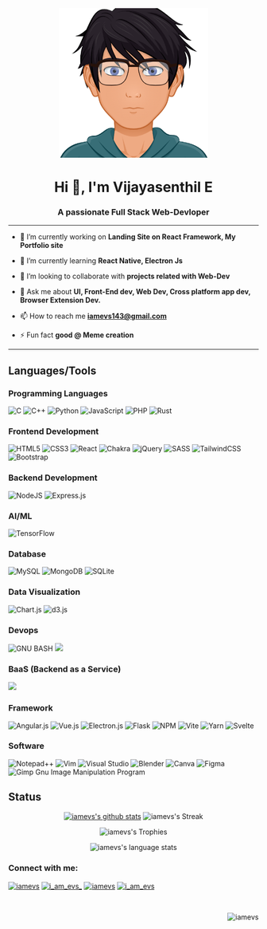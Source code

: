<div align="center"> 
  
  <img src="avatar_evs.png" width="300px">
  
</div>


<h1 align="center">Hi 👋, I'm Vijayasenthil E</h1>

<h3 align="center">A passionate Full Stack Web-Devloper</h3>

<hr>

- 🔭 I’m currently working on **Landing Site on React Framework, My Portfolio site**

- 🌱 I’m currently learning **React Native, Electron Js**

- 👯 I’m looking to collaborate with **projects related with Web-Dev**

- 💬 Ask me about **UI, Front-End dev, Web Dev, Cross platform app dev, Browser Extension Dev.**

- 📫 How to reach me **iamevs143@gmail.com**

- ⚡ Fun fact **good @ Meme creation**

<hr>

## Languages/Tools

<div>
  
   ### Programming Languages
    
  ![C](https://img.shields.io/badge/c-%2300599C.svg?style=for-the-badge&logo=c&logoColor=white) ![C++](https://img.shields.io/badge/c++-%2300599C.svg?style=for-the-badge&logo=c%2B%2B&logoColor=white)  ![Python](https://img.shields.io/badge/python-3670A0?style=for-the-badge&logo=python&logoColor=ffdd54)   ![JavaScript](https://img.shields.io/badge/javascript-%23323330.svg?style=for-the-badge&logo=javascript&logoColor=%23F7DF1E) ![PHP](https://img.shields.io/badge/php-%23777BB4.svg?style=for-the-badge&logo=php&logoColor=white) ![Rust](https://img.shields.io/badge/rust-%23000000.svg?style=for-the-badge&logo=rust&logoColor=white) 
  
   ### Frontend Development
  
  ![HTML5](https://img.shields.io/badge/html5-%23E34F26.svg?style=for-the-badge&logo=html5&logoColor=white)  	![CSS3](https://img.shields.io/badge/css3-%231572B6.svg?style=for-the-badge&logo=css3&logoColor=white)  ![React](https://img.shields.io/badge/react-%2320232a.svg?style=for-the-badge&logo=react&logoColor=%2361DAFB)    	![Chakra](https://img.shields.io/badge/chakra-%234ED1C5.svg?style=for-the-badge&logo=chakraui&logoColor=white)  ![jQuery](https://img.shields.io/badge/jquery-%230769AD.svg?style=for-the-badge&logo=jquery&logoColor=white)   ![SASS](https://img.shields.io/badge/SASS-hotpink.svg?style=for-the-badge&logo=SASS&logoColor=white)    ![TailwindCSS](https://img.shields.io/badge/tailwindcss-%2338B2AC.svg?style=for-the-badge&logo=tailwind-css&logoColor=white)    ![Bootstrap](https://img.shields.io/badge/bootstrap-%23563D7C.svg?style=for-the-badge&logo=bootstrap&logoColor=white)
  
  ### Backend Development
  
  ![NodeJS](https://img.shields.io/badge/node.js-6DA55F?style=for-the-badge&logo=node.js&logoColor=white)  	![Express.js](https://img.shields.io/badge/express.js-%23404d59.svg?style=for-the-badge&logo=express&logoColor=%2361DAFB)  
  
  ### AI/ML
  
  ![TensorFlow](https://img.shields.io/badge/TensorFlow-%23FF6F00.svg?style=for-the-badge&logo=TensorFlow&logoColor=white)  
  
  ### Database
  
  ![MySQL](https://img.shields.io/badge/mysql-%2300f.svg?style=for-the-badge&logo=mysql&logoColor=white)  ![MongoDB](https://img.shields.io/badge/MongoDB-%234ea94b.svg?style=for-the-badge&logo=mongodb&logoColor=white)  ![SQLite](https://img.shields.io/badge/sqlite-%2307405e.svg?style=for-the-badge&logo=sqlite&logoColor=white)  
  
  ### Data Visualization
  
  ![Chart.js](https://img.shields.io/badge/chart.js-F5788D.svg?style=for-the-badge&logo=chart.js&logoColor=white)  ![d3.js](https://img.shields.io/badge/d3.js-F9A03C?style=for-the-badge&logo=d3.js&logoColor=white)
  
  ### Devops
  
  ![GNU BASH](https://img.shields.io/badge/GNU%20Bash-4EAA25?style=for-the-badge&logo=GNU%20Bash&logoColor=white) ![](https://img.shields.io/badge/GIT-E44C30?style=for-the-badge&logo=git&logoColor=white)
  
  
  ### BaaS (Backend as a Service)
  
  ![](https://img.shields.io/badge/firebase-ffca28?style=for-the-badge&logo=firebase&logoColor=black)
  
  ### Framework
  
  ![Angular.js](https://img.shields.io/badge/angular.js-%23E23237.svg?style=for-the-badge&logo=angularjs&logoColor=white)  ![Vue.js](https://img.shields.io/badge/vuejs-%2335495e.svg?style=for-the-badge&logo=vuedotjs&logoColor=%234FC08D)  ![Electron.js](https://img.shields.io/badge/Electron-191970?style=for-the-badge&logo=Electron&logoColor=white)  ![Flask](https://img.shields.io/badge/flask-%23000.svg?style=for-the-badge&logo=flask&logoColor=white)  ![NPM](https://img.shields.io/badge/NPM-%23000000.svg?style=for-the-badge&logo=npm&logoColor=white)  ![Vite](https://img.shields.io/badge/vite-%23646CFF.svg?style=for-the-badge&logo=vite&logoColor=white)  ![Yarn](https://img.shields.io/badge/yarn-%232C8EBB.svg?style=for-the-badge&logo=yarn&logoColor=white)  ![Svelte](https://img.shields.io/badge/svelte-%23f1413d.svg?style=for-the-badge&logo=svelte&logoColor=white)
  
  
  ### Software
  
  ![Notepad++](https://img.shields.io/badge/Notepad++-90E59A.svg?style=for-the-badge&logo=notepad%2b%2b&logoColor=black)  ![Vim](https://img.shields.io/badge/VIM-%2311AB00.svg?style=for-the-badge&logo=vim&logoColor=white)  ![Visual Studio](https://img.shields.io/badge/Visual%20Studio-5C2D91.svg?style=for-the-badge&logo=visual-studio&logoColor=white)  ![Blender](https://img.shields.io/badge/blender-%23F5792A.svg?style=for-the-badge&logo=blender&logoColor=white)  ![Canva](https://img.shields.io/badge/Canva-%2300C4CC.svg?style=for-the-badge&logo=Canva&logoColor=white)  ![Figma](https://img.shields.io/badge/figma-%23F24E1E.svg?style=for-the-badge&logo=figma&logoColor=white)  ![Gimp Gnu Image Manipulation Program](https://img.shields.io/badge/Gimp-657D8B?style=for-the-badge&logo=gimp&logoColor=FFFFFF)  
  
</div>


## Status

<div align="center">
  
  [![iamevs's github stats](https://github-readme-stats.vercel.app/api?username=iamevs&show_icons=true&theme=github_dark)](https://github.com/iamevs?tab=repositories)
  ![iamevs's Streak](http://github-readme-streak-stats.herokuapp.com?user=iamevs&theme=github-dark&date_format=j%20M%5B%20Y%5D&border=FFFFFF&ring=4C8EDA&stroke=FFFFFF&dates=1D64D0)
  
  ![iamevs's Trophies](https://github-profile-trophy.vercel.app/?username=iamevs&rank=-B&column=-1&no-frame=true&margin-w=10)
  
  ![iamevs's language stats](https://github-readme-stats.vercel.app/api/top-langs/?username=iamevs&theme=github_dark)
    
</div>




<h3 align="left">Connect with me:</h3>
<p align="left">
<a href="https://codepen.io/iamevs" target="blank"><img align="center" src="https://raw.githubusercontent.com/rahuldkjain/github-profile-readme-generator/master/src/images/icons/Social/codepen.svg" alt="iamevs" height="30" width="40" /></a>
<a href="https://twitter.com/i_am_evs_" target="blank"><img align="center" src="https://raw.githubusercontent.com/rahuldkjain/github-profile-readme-generator/master/src/images/icons/Social/twitter.svg" alt="i_am_evs_" height="30" width="40" /></a>
<a href="https://linkedin.com/in/iamevs" target="blank"><img align="center" src="https://raw.githubusercontent.com/rahuldkjain/github-profile-readme-generator/master/src/images/icons/Social/linked-in-alt.svg" alt="iamevs" height="30" width="40" /></a>
<a href="https://instagram.com/i_am_evs" target="blank"><img align="center" src="https://raw.githubusercontent.com/rahuldkjain/github-profile-readme-generator/master/src/images/icons/Social/instagram.svg" alt="i_am_evs" height="30" width="40" /></a>
</p>


<br><p align="right"> <img src="https://komarev.com/ghpvc/?username=iamevs&label=Profile%20views&color=0e75b6&style=flat" alt="iamevs" /> </p>
